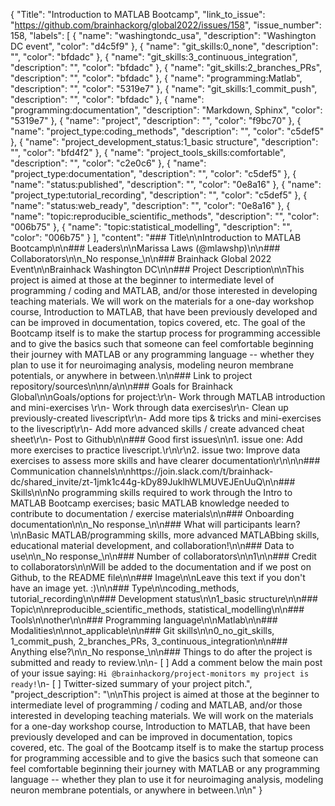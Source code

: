 {
  "Title": "Introduction to MATLAB Bootcamp",
  "link_to_issue": "https://github.com/brainhackorg/global2022/issues/158",
  "issue_number": 158,
  "labels": [
    {
      "name": "washingtondc_usa",
      "description": "Washington DC event",
      "color": "d4c5f9"
    },
    {
      "name": "git_skills:0_none",
      "description": "",
      "color": "bfdadc"
    },
    {
      "name": "git_skills:3_continuous_integration",
      "description": "",
      "color": "bfdadc"
    },
    {
      "name": "git_skills:2_branches_PRs",
      "description": "",
      "color": "bfdadc"
    },
    {
      "name": "programming:Matlab",
      "description": "",
      "color": "5319e7"
    },
    {
      "name": "git_skills:1_commit_push",
      "description": "",
      "color": "bfdadc"
    },
    {
      "name": "programming:documentation",
      "description": "Markdown, Sphinx",
      "color": "5319e7"
    },
    {
      "name": "project",
      "description": "",
      "color": "f9bc70"
    },
    {
      "name": "project_type:coding_methods",
      "description": "",
      "color": "c5def5"
    },
    {
      "name": "project_development_status:1_basic structure",
      "description": "",
      "color": "bfd4f2"
    },
    {
      "name": "project_tools_skills:comfortable",
      "description": "",
      "color": "c2e0c6"
    },
    {
      "name": "project_type:documentation",
      "description": "",
      "color": "c5def5"
    },
    {
      "name": "status:published",
      "description": "",
      "color": "0e8a16"
    },
    {
      "name": "project_type:tutorial_recording",
      "description": "",
      "color": "c5def5"
    },
    {
      "name": "status:web_ready",
      "description": "",
      "color": "0e8a16"
    },
    {
      "name": "topic:reproducible_scientific_methods",
      "description": "",
      "color": "006b75"
    },
    {
      "name": "topic:statistical_modelling",
      "description": "",
      "color": "006b75"
    }
  ],
  "content": "### Title\n\nIntroduction to MATLAB Bootcamp\n\n### Leaders\n\nMarissa Laws (@mlawshp)\n\n### Collaborators\n\n_No response_\n\n### Brainhack Global 2022 Event\n\nBrainhack Washington DC\n\n### Project Description\n\nThis project is aimed at those at the beginner to intermediate level of programming / coding and MATLAB, and/or those interested in developing teaching materials.  We will work on the materials for a one-day workshop course, Introduction to MATLAB, that have been previously developed and can be improved in documentation, topics covered, etc.  The goal of the Bootcamp itself is to make the startup process for programming accessible and to give the basics such that someone can feel comfortable beginning their journey with MATLAB or any programming language -- whether they plan to use it for neuroimaging analysis, modeling neuron membrane potentials, or anywhere in between.\n\n### Link to project repository/sources\n\nn/a\n\n### Goals for Brainhack Global\n\nGoals/options for project:\r\n- Work through MATLAB introduction and mini-exercises \r\n- Work through data exercises\r\n- Clean up previously-created livescript\r\n- Add more tips & tricks and mini-exercises to the livescript\r\n- Add more advanced skills / create advanced cheat sheet\r\n- Post to Github\n\n### Good first issues\n\n1. issue one: Add more exercises to practice livescript.\r\n\r\n2. issue two: Improve data exercises to assess more skills and have clearer documentation\r\n\n\n### Communication channels\n\nhttps://join.slack.com/t/brainhack-dc/shared_invite/zt-1jmk1c44g-kDy89JuklhWLMUVEJEnUuQ\n\n### Skills\n\nNo programming skills required to work through the Intro to MATLAB Bootcamp exercises; basic MATLAB knowledge needed to contribute to documentation / exercise materials\n\n### Onboarding documentation\n\n_No response_\n\n### What will participants learn?\n\nBasic MATLAB/programming skills, more advanced MATLABbing skills, educational material development, and collaboration!\n\n### Data to use\n\n_No response_\n\n### Number of collaborators\n\n1\n\n### Credit to collaborators\n\nWill be added to the documentation and if we post on Github, to the README file\n\n### Image\n\nLeave this text if you don't have an image yet. :)\n\n### Type\n\ncoding_methods, tutorial_recording\n\n### Development status\n\n1_basic structure\n\n### Topic\n\nreproducible_scientific_methods, statistical_modelling\n\n### Tools\n\nother\n\n### Programming language\n\nMatlab\n\n### Modalities\n\nnot_applicable\n\n### Git skills\n\n0_no_git_skills, 1_commit_push, 2_branches_PRs, 3_continuous_integration\n\n### Anything else?\n\n_No response_\n\n### Things to do after the project is submitted and ready to review.\n\n- [ ] Add a comment below the main post of your issue saying: `Hi @brainhackorg/project-monitors my project is ready!`\n- [ ] Twitter-sized summary of your project pitch.",
  "project_description": "\n\nThis project is aimed at those at the beginner to intermediate level of programming / coding and MATLAB, and/or those interested in developing teaching materials.  We will work on the materials for a one-day workshop course, Introduction to MATLAB, that have been previously developed and can be improved in documentation, topics covered, etc.  The goal of the Bootcamp itself is to make the startup process for programming accessible and to give the basics such that someone can feel comfortable beginning their journey with MATLAB or any programming language -- whether they plan to use it for neuroimaging analysis, modeling neuron membrane potentials, or anywhere in between.\n\n"
}
